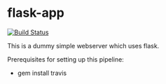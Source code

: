 # flask-app

[![Build Status](https://travis-ci.org/stefan-caraiman/flask-app.svg?branch=master)](https://travis-ci.org/stefan-caraiman/flask-app)

This is a dummy simple webserver which uses flask.

Prerequisites for setting up this pipeline:

* gem install travis
